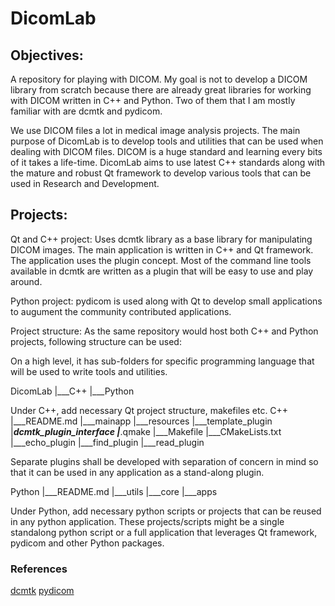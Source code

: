 # DicomLab

## Objectives:
A repository for playing with DICOM. My goal is not to develop a DICOM library from scratch because there are already great libraries for working with DICOM written in C++ and Python. Two of them that I am mostly familiar with are dcmtk and pydicom.

We use DICOM files a lot in medical image analysis projects. The main purpose of DicomLab is to develop tools and utilities that can be used when dealing with DICOM files. DICOM is a huge standard and learning every bits of it takes a life-time. DicomLab aims to use latest C++ standards along with the mature and robust Qt framework to develop various tools that can be used in Research and Development.

## Projects:
Qt and C++ project:
Uses dcmtk library as a base library for manipulating DICOM images. The main application is written in C++ and Qt framework. The application uses the plugin concept. Most of the command line tools available in dcmtk are written as a plugin that will be easy to use and play around.

Python project:
pydicom is used along with Qt to develop small applications to augument the community contributed applications. 

Project structure:
As the same repository would host both C++ and Python projects, following structure can be used:

On a high level, it has sub-folders for specific programming language that will be used to write tools and utilities.

DicomLab
|___C++
|___Python

Under C++, add necessary Qt project structure, makefiles etc.
C++
|___README.md
|___mainapp
|___resources
|___template_plugin
|___dcmtk_plugin_interface
|___.qmake
|___Makefile
|___CMakeLists.txt
|___echo_plugin
|___find_plugin
|___read_plugin

Separate plugins shall be developed with separation of concern in mind so that it can be used in any application as a stand-along plugin.

Python
|___README.md
|___utils
|___core
|___apps

Under Python, add necessary python scripts or projects that can be reused in any python application. These projects/scripts might be a single standalong python script or a full application that leverages Qt framework, pydicom and other Python packages.

### References
[dcmtk](https://dicom.offis.de/dcmtk.php.en)
[pydicom](https://pydicom.github.io/pydicom/stable/index.html)